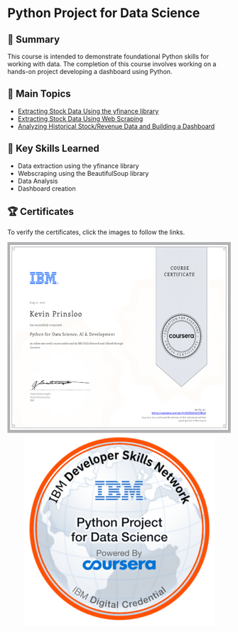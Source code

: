 # Python Project for Data Science

## 📄 Summary 
This course is intended to demonstrate foundational Python skills for working with data. The completion of this course involves working on a hands-on project developing a dashboard using Python.

## 📑 Main Topics 
- [Extracting Stock Data Using the yfinance library](https://github.com/kevinprinsloo/IBM-Data-Science-Professional-Certification/blob/master/05.%20Python%20Project%20for%20Data%20Science/Week%201/Extracting_stock_data_yfinance.ipynb)
- [Extracting Stock Data Using Web Scraping](https://github.com/kevinprinsloo/IBM-Data-Science-Professional-Certification/blob/master/05.%20Python%20Project%20for%20Data%20Science/Week%201/Extracting_stock_data_webscraping.ipynb)
- [Analyzing Historical Stock/Revenue Data and Building a Dashboard](https://github.com/kevinprinsloo/IBM-Data-Science-Professional-Certification/blob/master/05.%20Python%20Project%20for%20Data%20Science/Week%201/Webscaping%20and%20Visualizing%20Stock%20Data.ipynb)

## 🔑 Key Skills Learned 
- Data extraction using the yfinance library
- Webscraping using the BeautifulSoup library
- Data Analysis
- Dashboard creation

## 🏆 Certificates 
To verify the certificates, click the images to follow the links.

<p align="middle">
  <a href="https://coursera.org/share/9aaa683e991a1f9534198febea01d85d"><img src="https://github.com/kevinprinsloo/IBM-Data-Science-Professional-Certification/blob/master/04.%20Python%20for%20Data%20Science%2C%20AI%20%26%20Development/images/Certificate.pdf"
  height="430"></a>
  <a href="https://www.credly.com/earner/earned/badge/3bbb879b-8ff2-4514-a466-ebb974b6f7da"><img src="https://github.com/kevinprinsloo/IBM-Data-Science-Professional-Certification/blob/master/05.%20Python%20Project%20for%20Data%20Science/images/Python_Project_for_Data_Science.png" height="430"></a>
</p>
